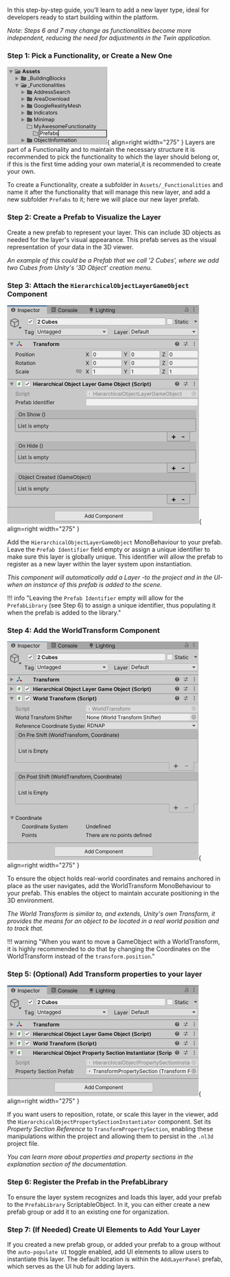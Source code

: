 In this step-by-step guide, you’ll learn to add a new layer type, ideal for developers ready to start
building within the platform.

_Note: Steps 6 and 7 may change as functionalities become more independent, reducing the need for adjustments in the 
Twin application._

### Step 1: Pick a Functionality, or Create a New One

![Adding a functionality with prefabs](../imgs/adding-a-simple-type-of-layer/adding-a-functionality-with-prefabs.png){ align=right width="275" }
Layers are part of a Functionality and to maintain the necessary structure it is recommended to pick the functionality
to which the layer should belong or, if this is the first time adding your own material,it is recommended to create 
your own.

To create a Functionality, create a subfolder in `Assets/_Functionalities` and name it after the functionality that will 
manage this new layer, and add a new subfolder `Prefabs` to it; here we will place our new layer prefab.

### Step 2: Create a Prefab to Visualize the Layer

Create a new prefab to represent your layer. This can include 3D objects as needed for the layer's visual appearance.
This prefab serves as the visual representation of your data in the 3D viewer.

_An example of this could be a Prefab that we call '2 Cubes', where we add two Cubes from Unity's '3D Object' creation 
menu._

### Step 3: Attach the `HierarchicalObjectLayerGameObject` Component

![Attach a HierarchicalObjectLayerGameObject component](../imgs/adding-a-simple-type-of-layer/attach-hierarchical-object-layer-game-object.png){ align=right width="275" }

Add the `HierarchicalObjectLayerGameObject` MonoBehaviour to your prefab. Leave the `Prefab Identifier` field empty or
assign a unique identifier to make sure this layer is globally unique. This identifier will allow the prefab to register
as a new layer within the layer system upon instantiation.

_This component will automatically add a Layer -to the project and in the UI- when an instance of this prefab is 
added to the scene._ 

!!! info "Leaving the `Prefab Identifier` empty will allow for the `PrefabLibrary` (see Step 6) to assign a unique identifier, thus populating it when the prefab is added to the library."

### Step 4: Add the WorldTransform Component

![Attach a world transform](../imgs/adding-a-simple-type-of-layer/attach-a-world-transform.png){ align=right width="275" }

To ensure the object holds real-world coordinates and remains anchored in place as the user navigates, add the
WorldTransform MonoBehaviour to your prefab. This enables the object to maintain accurate positioning in the 3D
environment.

_The World Transform is similar to, and extends, Unity's own Transform, it provides the means for an object to be 
located in a real world position and to track that._ 

!!! warning "When you want to move a GameObject with a WorldTransform, it is highly recommended to do that by changing the Coordinates on the WorldTransform instead of the `transform.position`."

### Step 5: (Optional) Add Transform properties to your layer

![Add a transform property section](../imgs/adding-a-simple-type-of-layer/add-transform-property-section.png){ align=right width="275" }

If you want users to reposition, rotate, or scale this layer in the viewer, add the
`HierarchicalObjectPropertySectionInstantiator` component. Set its _Property Section Reference_ to 
`TransformPropertySection`, enabling these manipulations within the project and allowing them to persist in the 
`.nl3d` project file.

_You can learn more about properties and property sections in the explanation section of the documentation._

### Step 6: Register the Prefab in the PrefabLibrary

To ensure the layer system recognizes and loads this layer, add your prefab to the `PrefabLibrary` ScriptableObject. In 
it, you can either create a new prefab group or add it to an existing one for organization.

### Step 7: (If Needed) Create UI Elements to Add Your Layer

If you created a new prefab group, or added your prefab to a group without the `auto-populate UI` toggle enabled, add 
UI elements to allow users to instantiate this layer. The default location is within the `AddLayerPanel` prefab, which 
serves as the UI hub for adding layers.
